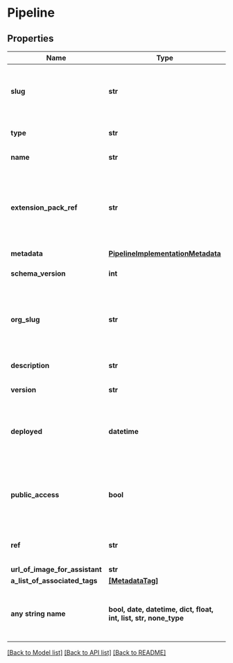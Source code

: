 # Pipeline


## Properties
Name | Type | Description | Notes
------------ | ------------- | ------------- | -------------
**slug** | **str** | The slug used when referencing this metadata object | 
**type** | **str** | The type of metadata object | 
**name** | **str** | The name of the object | 
**extension_pack_ref** | **str** | The reference to the extension pack (if the metadata object was created by an extension pack) | [optional] 
**metadata** | [**PipelineImplementationMetadata**](PipelineImplementationMetadata.md) |  | [optional] 
**schema_version** | **int** | The version of the schema | [optional] 
**org_slug** | **str** | The slug of the organization that owns this metadata object | [optional] 
**description** | **str** | The description of the object | [optional] 
**version** | **str** | The version of the object | [optional] 
**deployed** | **datetime** | The date/time the object was deployed into this Kodexa instance | [optional] 
**public_access** | **bool** | Is the metadata object publicly accessible by other organizations | [optional] 
**ref** | **str** | The reference to the metadata object | [optional] 
**url_of_image_for_assistant** | **str** |  | [optional] 
**a_list_of_associated_tags** | [**[MetadataTag]**](MetadataTag.md) |  | [optional] 
**any string name** | **bool, date, datetime, dict, float, int, list, str, none_type** | any string name can be used but the value must be the correct type | [optional]

[[Back to Model list]](../README.md#documentation-for-models) [[Back to API list]](../README.md#documentation-for-api-endpoints) [[Back to README]](../README.md)


